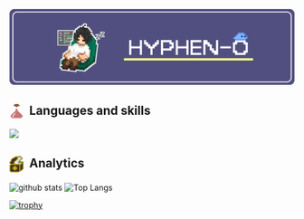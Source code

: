 [![hyphen-o's GitHub Banner](./assets/profile1.png)]()

## <div style="display: flex; align-item: center"><img src="./assets/red.png" width="25px" style="margin-right: 10px;"/>Languages and skills</div>
<div style="display: inline-block;">
<img src="https://skillicons.dev/icons?i=next,react,laravel,py,ts,js,php,html,css,docker,aws)"/>
</div>

## <div style="display: flex; align-item: center"><img src="./assets/box.png" width="25px" style="margin-right: 10px;"/>Analytics</div>
<p align="left"> 
  <img alt="github stats" height="150px" src="https://github-readme-stats.vercel.app/api?username=hyphen-o&theme=blueberry&show_icons=true&hide_border=true" />
  <img alt="Top Langs" height="150px" src="http://github-profile-summary-cards.vercel.app/api/cards/most-commit-language?username=hyphen-o&theme=blueberry" />
</p>

[![trophy](https://github-profile-trophy.vercel.app/?username=hyphen-o&theme=onedark)](https://github.com/ryo-ma/github-profile-trophy)

<!--
**hyphen-o/hyphen-o** is a ✨ _special_ ✨ repository because its `README.md` (this file) appears on your GitHub profile.

Here are some ideas to get you started:

- 🔭 I’m currently working on ...
- 🌱 I’m currently learning ...
- 👯 I’m looking to collaborate on ...
- 🤔 I’m looking for help with ...
- 💬 Ask me about ...
- 📫 How to reach me: ...
- 😄 Pronouns: ...
- ⚡ Fun fact: ...
-->
